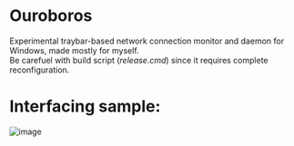 # Ouroboros
Experimental traybar-based network connection monitor and daemon for Windows, made mostly for myself.  
Be carefuel with build script (*release.cmd*) since it requires complete reconfiguration.

# Interfacing sample:
![image](https://user-images.githubusercontent.com/8768470/31864639-61f1de3c-b769-11e7-8258-d01e29aa7fc7.png)
